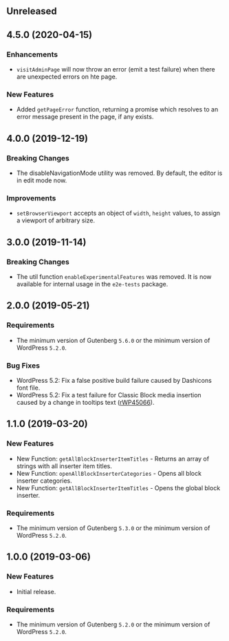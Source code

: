 <!-- Learn how to maintain this file at https://github.com/WordPress/gutenberg/tree/master/packages#maintaining-changelogs. -->

## Unreleased

## 4.5.0 (2020-04-15)

### Enhancements

- `visitAdminPage` will now throw an error (emit a test failure) when there are unexpected errors on hte page.

### New Features

- Added `getPageError` function, returning a promise which resolves to an error message present in the page, if any exists.

## 4.0.0 (2019-12-19)

### Breaking Changes

- The disableNavigationMode utility was removed. By default, the editor is in edit mode now.

### Improvements

- `setBrowserViewport` accepts an object of `width`, `height` values, to assign a viewport of arbitrary size.

## 3.0.0 (2019-11-14)

### Breaking Changes

- The util function `enableExperimentalFeatures` was removed. It is now available for internal usage in the `e2e-tests` package.

## 2.0.0 (2019-05-21)

### Requirements

- The minimum version of Gutenberg `5.6.0` or the minimum version of WordPress `5.2.0`.

### Bug Fixes

- WordPress 5.2: Fix a false positive build failure caused by Dashicons font file.
- WordPress 5.2: Fix a test failure for Classic Block media insertion caused by a change in tooltips text ([rWP45066](https://core.trac.wordpress.org/changeset/45066)).

## 1.1.0 (2019-03-20)

### New Features

- New Function: `getAllBlockInserterItemTitles` - Returns an array of strings with all inserter item titles.
- New Function: `openAllBlockInserterCategories` - Opens all block inserter categories.
- New Function: `getAllBlockInserterItemTitles` - Opens the global block inserter.

### Requirements

- The minimum version of Gutenberg `5.3.0` or the minimum version of WordPress `5.2.0`.

## 1.0.0 (2019-03-06)

### New Features

-   Initial release.

### Requirements

- The minimum version of Gutenberg `5.2.0` or the minimum version of WordPress `5.2.0`.
